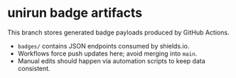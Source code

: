 # unirun badge artifacts

This branch stores generated badge payloads produced by GitHub Actions.

- `badges/` contains JSON endpoints consumed by shields.io.
- Workflows force push updates here; avoid merging into `main`.
- Manual edits should happen via automation scripts to keep data consistent.

